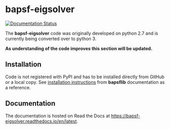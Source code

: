 # bapsf-eigsolver

<!-- [![PyPI](https://img.shields.io/pypi/v/bapsflib.svg)](https://pypi.org/project/bapsflib)
[![License](https://img.shields.io/badge/License-BSD-blue.svg)](./LICENSES/LICENSE.txt)
[![PyPI - Python Version](https://img.shields.io/pypi/pyversions/bapsflib.svg)](https://pypi.org/project/bapsflib)

[![Documentation Status](https://readthedocs.org/projects/bapsflib/badge/)](https://bapsflib.readthedocs.io/en/latest)
[![Build Status](https://img.shields.io/travis/BaPSF/bapsflib/master.svg?label=Travis%20CI)](https://travis-ci.org/BaPSF/bapsflib)
[![Build status](https://ci.appveyor.com/api/projects/status/kuia1r8iiqwiu2gg/branch/master?svg=true)](https://ci.appveyor.com/project/rocco8773/bapsflib/branch/master)
[![codecov](https://codecov.io/gh/BaPSF/bapsflib/branch/master/graph/badge.svg)](https://codecov.io/gh/BaPSF/bapsflib/branch/master)

[![h5py](https://img.shields.io/badge/powered%20by-h5py-%235e9ffa.svg)](https://www.h5py.org/)
-->
[![Documentation Status](https://readthedocs.org/projects/bapsf-eigsolver/badge/)](https://bapsf-eigsolver.readthedocs.io/en/latest)

The **bapsf-eigsolver** code was originally developed on python 2.7 and is 
currently being converted over to python 3.

**As understanding of the code improves this section will be updated.**



## Installation

Code is not registered with PyPI and has to be installed directly from GitHub
or a local copy.  See 
[installation instructions](https://bapsflib.readthedocs.io/en/latest/installation.html) 
from **bapsflib** documentation as a reference.

<!--
**bapsflib** is registered with [PyPI](https://pypi.org/) and can be 
installed with `pip` via

`pip install bapsflib`

To install from source look to installation instructions in 
documentation, 
[here](https://bapsflib.readthedocs.io/en/latest/installation.html).
-->

## Documentation

The documentation is hosted on Read the Docs at 
https://bapsf-eigsolver.readthedocs.io/en/latest.